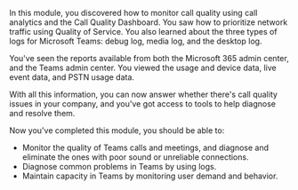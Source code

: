 In this module, you discovered how to monitor call quality using call analytics and the Call Quality Dashboard. You saw how to prioritize network traffic using Quality of Service. You also learned about the three types of logs for Microsoft Teams: debug log, media log, and the desktop log.

You've seen the reports available from both the Microsoft 365 admin center, and the Teams admin center. You viewed the usage and device data, live event data, and PSTN usage data.

With all this information, you can now answer whether there's call quality issues in your company, and you've got access to tools to help diagnose and resolve them.

Now you've completed this module, you should be able to:

- Monitor the quality of Teams calls and meetings, and diagnose and eliminate the ones with poor sound or unreliable connections.
- Diagnose common problems in Teams by using logs.
- Maintain capacity in Teams by monitoring user demand and behavior.
